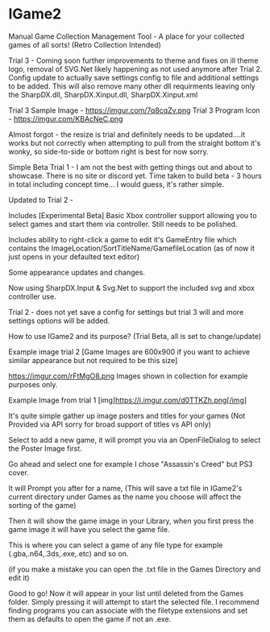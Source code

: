 # IGame2
Manual Game Collection Management Tool - A place for your collected games of all sorts! (Retro Collection Intended)

Trial 3 - Coming soon further improvements to theme and fixes on ill theme logo, removal of SVG.Net likely happening as not used anymore after Trial 2.
Config update to actually save settings config to file and additional settings to be added. This will also remove many other dll requirments leaving only the SharpDX.dll, SharpDX.Xinput.dll, SharpDX.Xinput.xml

Trial 3 Sample Image - https://imgur.com/7q8cqZv.png
Trial 3 Program Icon - https://imgur.com/KBAcNeC.png

Almost forgot - the resize is trial and definitely needs to be updated....it works but not correctly 
when attempting to pull from the straight bottom it's wonky, so side-to-side or bottom right is best for now sorry.

Simple Beta Trial 1 - I am not the best with getting things out and about to showcase. There is no site or discord yet.
Time taken to build beta - 3 hours in total including concept time... I would guess, it's rather simple.

Updated to Trial 2 -

Includes [Experimental Beta] Basic Xbox controller support allowing you to select games and start them via controller. Still needs to be polished.

Includes ability to right-click a game to edit it's GameEntry file which contains the ImageLocation/SortTitleName/GamefileLocation (as of now it just opens in your defaulted text editor)

Some appearance updates and changes.

Now using SharpDX.Input & Svg.Net to support the included svg and xbox controller use.

Trial 2 - does not yet save a config for settings but trial 3 will and more settings options will be added.

How to use IGame2 and its purpose? (Trial Beta, all is set to change/update)

Example image trial 2 [Game Images are 600x900 if you want to achieve similar appearance but not required to be this size]

https://imgur.com/rFtMgO8.png
Images shown in collection for example purposes only.

Example Image from trial 1
[img]https://i.imgur.com/d0TTKZh.png[/img]

It's quite simple gather up image posters and titles for your games (Not Provided via API sorry for broad support of titles vs API only)

Select to add a new game, it will prompt you via an OpenFileDialog to select the Poster Image first. 

Go ahead and select one for example I chose "Assassin's Creed" but PS3 cover.

It will Prompt you after for a name, (This will save a txt file in IGame2's current directory under Games as the name you choose will affect the sorting of the game)

Then it will show the game image in your Library, when you first press the game image it will have you select the game file. 

This is where you can select a game of any file type for example (.gba,.n64,.3ds,.exe,.etc) and so on.

(if you make a mistake you can open the .txt file in the Games Directory and edit it)

Good to go! Now it will appear in your list until deleted from the Games folder. Simply pressing it will attempt to start the selected file.
I recommend finding programs you can associate with the filetype extensions and set them as defaults to open the game if not an .exe.




